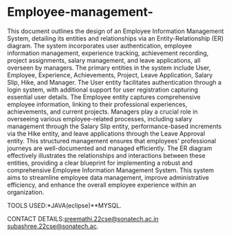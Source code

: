 # Employee-management-
This document outlines the design of an Employee Information Management System, detailing its entities and relationships via an Entity-Relationship (ER) diagram. The system incorporates user authentication, employee information management, experience tracking, achievement recording, project assignments, salary management, and leave applications, all overseen by managers.
The primary entities in the system include User, Employee, Experience, Achievements, Project, Leave Application, Salary Slip, Hike, and Manager. The User entity facilitates authentication through a login system, with additional support for user registration capturing essential user details. The Employee entity captures comprehensive employee information, linking to their professional experiences, achievements, and current projects.
Managers play a crucial role in overseeing various employee-related processes, including salary management through the Salary Slip entity, performance-based increments via the Hike entity, and leave applications through the Leave Approval entity. This structured management ensures that employees' professional journeys are well-documented and managed efficiently.
The ER diagram effectively illustrates the relationships and interactions between these entities, providing a clear blueprint for implementing a robust and comprehensive Employee Information Management System. This system aims to streamline employee data management, improve administrative efficiency, and enhance the overall employee experience within an organization.


TOOLS USED:*JAVA(eclipse)**MYSQL.


CONTACT DETAILS:sreemathi.22cse@sonatech.ac.in
                 subashree.22cse@sonatech.ac.
               
